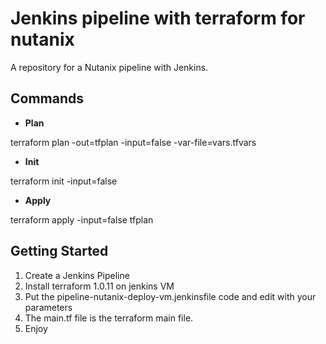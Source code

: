 # Jenkins pipeline with terraform for nutanix

A repository for a Nutanix pipeline with Jenkins. 

## Commands

* **Plan**

terraform plan -out=tfplan -input=false -var-file=vars.tfvars

* **Init**

terraform init -input=false

* **Apply**

terraform apply -input=false tfplan

## Getting Started
  1. Create a Jenkins Pipeline
  2. Install terraform 1.0.11 on jenkins VM
  3. Put the pipeline-nutanix-deploy-vm.jenkinsfile code and edit with your parameters
  4. The main.tf file is the terraform main file.
  5. Enjoy 
